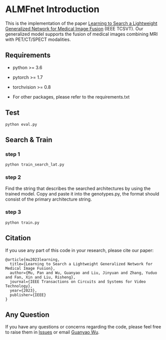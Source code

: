 # ALMFnet Introduction

This is the implementation of the paper [Learning to Search a Lightweight Generalized Network for Medical Image Fusion](https://ieeexplore.ieee.org/abstract/document/10360160/) (IEEE TCSVT).
Our generalized model supports the fusion of medical images combining MRI with PET/CT/SPECT modalities.

## Requirements

* python >= 3.6
* pytorch >= 1.7
* torchvision >= 0.8

* For other packages, please refer to the requirements.txt

## Test

```shell
python eval.py
```

## Search & Train

### step 1

```shell
python train_search_lat.py
```

### step 2

Find the string that describes the searched architectures by using the trained model. Copy and paste it into the genotypes.py, the format should consist of the primary architecture string.

### step 3

```shell
python train.py
```

## Citation

If you use any part of this code in your research, please cite our paper:

```
@article{mu2023learning,
  title={Learning to Search a Lightweight Generalized Network for Medical Image Fusion},
  author={Mu, Pan and Wu, Guanyao and Liu, Jinyuan and Zhang, Yuduo and Fan, Xin and Liu, Risheng},
  journal={IEEE Transactions on Circuits and Systems for Video Technology},
  year={2023},
  publisher={IEEE}
}
```
## Any Question

If you have any questions or concerns regarding the code, please feel free to raise them in [Issues](https://github.com/RollingPlain/ALMFnet/issues) or email [Guanyao Wu](rollingplainko@gmail.com).
